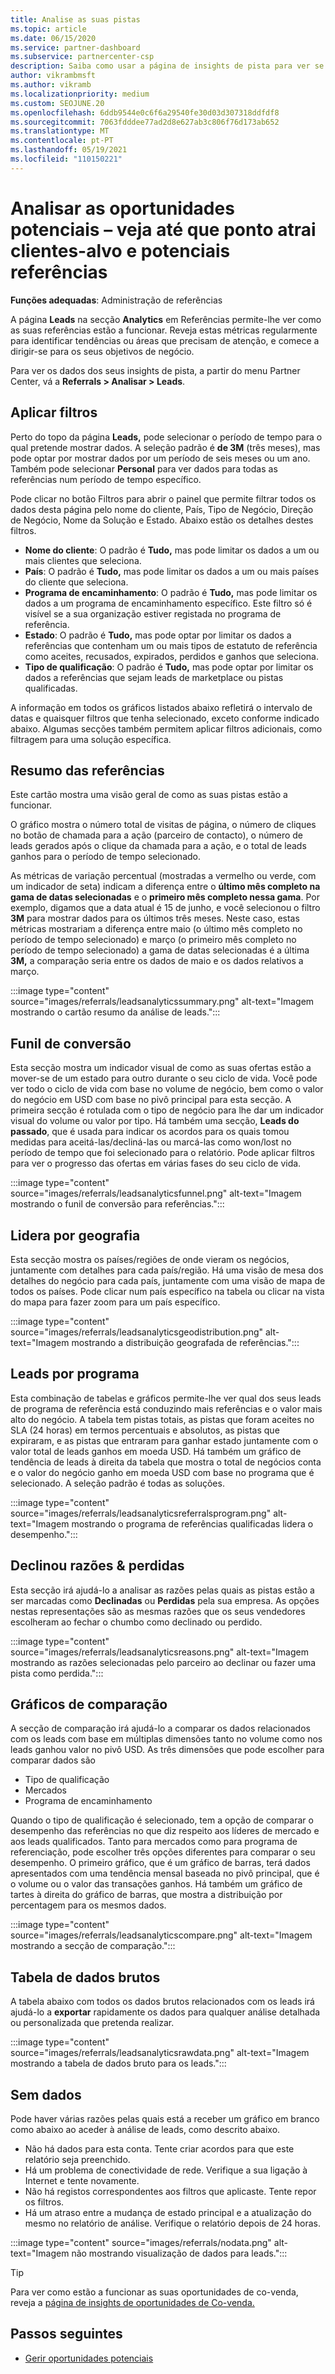 ```yaml
---
title: Analise as suas pistas
ms.topic: article
ms.date: 06/15/2020
ms.service: partner-dashboard
ms.subservice: partnercenter-csp
description: Saiba como usar a página de insights de pista para ver se está a captar a atenção dos seus clientes-alvo e a gerar referências.
author: vikrambmsft
ms.author: vikramb
ms.localizationpriority: medium
ms.custom: SEOJUNE.20
ms.openlocfilehash: 6ddb9544e0c6f6a29540fe30d03d307318ddfdf8
ms.sourcegitcommit: 7063fdddee77ad2d8e627ab3c806f76d173ab652
ms.translationtype: MT
ms.contentlocale: pt-PT
ms.lasthandoff: 05/19/2021
ms.locfileid: "110150221"
---
```

# <a name="analyze-your-leads---see-how-well-you-attract-target-customers-and-potential-referrals"></a>Analisar as oportunidades potenciais – veja até que ponto atrai clientes-alvo e potenciais referências
<!-- 
https://go.microsoft.com/fwlink/?linkid=849120
-->

**Funções adequadas**: Administração de referências

A página **Leads** na secção **Analytics** em Referências permite-lhe ver como as suas referências estão a funcionar. Reveja estas métricas regularmente para identificar tendências ou áreas que precisam de atenção, e comece a dirigir-se para os seus objetivos de negócio.

Para ver os dados dos seus insights de pista, a partir do menu Partner Center, vá a **Referrals > Analisar > Leads**.

## <a name="apply-filters"></a>Aplicar filtros

Perto do topo da página **Leads,** pode selecionar o período de tempo para o qual pretende mostrar dados. A seleção padrão é **de 3M** (três meses), mas pode optar por mostrar dados por um período de seis meses ou um ano. Também pode selecionar **Personal** para ver dados para todas as referências num período de tempo específico.

Pode clicar no botão Filtros para abrir o painel que permite filtrar todos os dados desta página pelo nome do cliente, País, Tipo de Negócio, Direção de Negócio, Nome da Solução e Estado. Abaixo estão os detalhes destes filtros.

- **Nome do cliente**: O padrão é **Tudo,** mas pode limitar os dados a um ou mais clientes que seleciona.
- **País**: O padrão é **Tudo,** mas pode limitar os dados a um ou mais países do cliente que seleciona.
- **Programa de encaminhamento**: O padrão é **Tudo,** mas pode limitar os dados a um programa de encaminhamento específico. Este filtro só é visível se a sua organização estiver registada no programa de referência.
- **Estado**: O padrão é **Tudo,** mas pode optar por limitar os dados a referências que contenham um ou mais tipos de estatuto de referência como aceites, recusados, expirados, perdidos e ganhos que seleciona.
- **Tipo de qualificação**: O padrão é **Tudo,** mas pode optar por limitar os dados a referências que sejam leads de marketplace ou pistas qualificadas.

A informação em todos os gráficos listados abaixo refletirá o intervalo de datas e quaisquer filtros que tenha selecionado, exceto conforme indicado abaixo. Algumas secções também permitem aplicar filtros adicionais, como filtragem para uma solução específica.

## <a name="referrals-summary"></a>Resumo das referências

Este cartão mostra uma visão geral de como as suas pistas estão a funcionar.

O gráfico mostra o número total de visitas de página, o número de cliques no botão de chamada para a ação (parceiro de contacto), o número de leads gerados após o clique da chamada para a ação, e o total de leads ganhos para o período de tempo selecionado.

As métricas de variação percentual (mostradas a vermelho ou verde, com um indicador de seta) indicam a diferença entre o **último mês completo na gama de datas selecionadas** e o **primeiro mês completo nessa gama**. Por exemplo, digamos que a data atual é 15 de junho, e você selecionou o filtro **3M** para mostrar dados para os últimos três meses. Neste caso, estas métricas mostrariam a diferença entre maio (o último mês completo no período de tempo selecionado) e março (o primeiro mês completo no período de tempo selecionado) a gama de datas selecionadas é a última **3M,** a comparação seria entre os dados de maio e os dados relativos a março.

:::image type="content" source="images/referrals/leadsanalyticssummary.png" alt-text="Imagem mostrando o cartão resumo da análise de leads.":::

## <a name="conversion-funnel"></a>Funil de conversão

Esta secção mostra um indicador visual de como as suas ofertas estão a mover-se de um estado para outro durante o seu ciclo de vida. Você pode ver todo o ciclo de vida com base no volume de negócio, bem como o valor do negócio em USD com base no pivô principal para esta secção. A primeira secção é rotulada com o tipo de negócio para lhe dar um indicador visual do volume ou valor por tipo. Há também uma secção, **Leads do passado**, que é usada para indicar os acordos para os quais tomou medidas para aceitá-las/decliná-las ou marcá-las como won/lost no período de tempo que foi selecionado para o relatório. Pode aplicar filtros para ver o progresso das ofertas em várias fases do seu ciclo de vida.

:::image type="content" source="images/referrals/leadsanalyticsfunnel.png" alt-text="Imagem mostrando o funil de conversão para referências.":::

## <a name="leads-by-geography"></a>Lidera por geografia

Esta secção mostra os países/regiões de onde vieram os negócios, juntamente com detalhes para cada país/região. Há uma visão de mesa dos detalhes do negócio para cada país, juntamente com uma visão de mapa de todos os países. Pode clicar num país específico na tabela ou clicar na vista do mapa para fazer zoom para um país específico.

:::image type="content" source="images/referrals/leadsanalyticsgeodistribution.png" alt-text="Imagem mostrando a distribuição geografada de referências.":::

## <a name="leads-by-program"></a>Leads por programa

Esta combinação de tabelas e gráficos permite-lhe ver qual dos seus leads de programa de referência está conduzindo mais referências e o valor mais alto do negócio.
A tabela tem pistas totais, as pistas que foram aceites no SLA (24 horas) em termos percentuais e absolutos, as pistas que expiraram, e as pistas que entraram para ganhar estado juntamente com o valor total de leads ganhos em moeda USD. Há também um gráfico de tendência de leads à direita da tabela que mostra o total de negócios conta e o valor do negócio ganho em moeda USD com base no programa que é selecionado. A seleção padrão é todas as soluções.

:::image type="content" source="images/referrals/leadsanalyticsreferralsprogram.png" alt-text="Imagem mostrando o programa de referências qualificadas lidera o desempenho.":::

## <a name="declined--lost-reasons"></a>Declinou razões & perdidas

Esta secção irá ajudá-lo a analisar as razões pelas quais as pistas estão a ser marcadas como **Declinadas** ou **Perdidas** pela sua empresa. As opções nestas representações são as mesmas razões que os seus vendedores escolheram ao fechar o chumbo como declinado ou perdido.

:::image type="content" source="images/referrals/leadsanalyticsreasons.png" alt-text="Imagem mostrando as razões selecionadas pelo parceiro ao declinar ou fazer uma pista como perdida.":::

## <a name="comparison-charts"></a>Gráficos de comparação

A secção de comparação irá ajudá-lo a comparar os dados relacionados com os leads com base em múltiplas dimensões tanto no volume como nos leads ganhou valor no pivô USD.
As três dimensões que pode escolher para comparar dados são

- Tipo de qualificação
- Mercados
- Programa de encaminhamento

Quando o tipo de qualificação é selecionado, tem a opção de comparar o desempenho das referências no que diz respeito aos líderes de mercado e aos leads qualificados. Tanto para mercados como para programa de referenciação, pode escolher três opções diferentes para comparar o seu desempenho. O primeiro gráfico, que é um gráfico de barras, terá dados apresentados com uma tendência mensal baseada no pivô principal, que é o volume ou o valor das transações ganhos. Há também um gráfico de tartes à direita do gráfico de barras, que mostra a distribuição por percentagem para os mesmos dados.

:::image type="content" source="images/referrals/leadsanalyticscompare.png" alt-text="Imagem mostrando a secção de comparação.":::

## <a name="raw-data-table"></a>Tabela de dados brutos

A tabela abaixo com todos os dados brutos relacionados com os leads irá ajudá-lo a **exportar** rapidamente os dados para qualquer análise detalhada ou personalizada que pretenda realizar.

:::image type="content" source="images/referrals/leadsanalyticsrawdata.png" alt-text="Imagem mostrando a tabela de dados bruto para os leads.":::

## <a name="no-data"></a>Sem dados

Pode haver várias razões pelas quais está a receber um gráfico em branco como abaixo ao aceder à análise de leads, como descrito abaixo.

- Não há dados para esta conta. Tente criar acordos para que este relatório seja preenchido.
- Há um problema de conectividade de rede. Verifique a sua ligação à Internet e tente novamente.
- Não há registos correspondentes aos filtros que aplicaste. Tente repor os filtros.
- Há um atraso entre a mudança de estado principal e a atualização do mesmo no relatório de análise. Verifique o relatório depois de 24 horas.

:::image type="content" source="images/referrals/nodata.png" alt-text="Imagem não mostrando visualização de dados para leads.":::

> [!TIP]
> Para ver como estão a funcionar as suas oportunidades de co-venda, reveja a [página de insights de oportunidades de Co-venda.](referral-insights.md)

## <a name="next-steps"></a>Passos seguintes

- [Gerir oportunidades potenciais](manage-leads.md)
